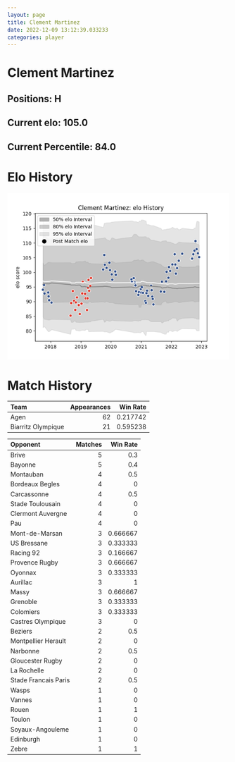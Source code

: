 ```yaml
---  
layout: page  
title: Clement Martinez  
date: 2022-12-09 13:12:39.033233  
categories: player  
---
```

# Clement Martinez

## Positions: H

## Current elo: 105.0

## Current Percentile: 84.0

# Elo History


![elo history](history_ClementMartinez.png)
# Match History


| Team               |   Appearances |   Win Rate |
|:-------------------|--------------:|-----------:|
| Agen               |            62 |   0.217742 |
| Biarritz Olympique |            21 |   0.595238 |

| Opponent             |   Matches |   Win Rate |
|:---------------------|----------:|-----------:|
| Brive                |         5 |   0.3      |
| Bayonne              |         5 |   0.4      |
| Montauban            |         4 |   0.5      |
| Bordeaux Begles      |         4 |   0        |
| Carcassonne          |         4 |   0.5      |
| Stade Toulousain     |         4 |   0        |
| Clermont Auvergne    |         4 |   0        |
| Pau                  |         4 |   0        |
| Mont-de-Marsan       |         3 |   0.666667 |
| US Bressane          |         3 |   0.333333 |
| Racing 92            |         3 |   0.166667 |
| Provence Rugby       |         3 |   0.666667 |
| Oyonnax              |         3 |   0.333333 |
| Aurillac             |         3 |   1        |
| Massy                |         3 |   0.666667 |
| Grenoble             |         3 |   0.333333 |
| Colomiers            |         3 |   0.333333 |
| Castres Olympique    |         3 |   0        |
| Beziers              |         2 |   0.5      |
| Montpellier Herault  |         2 |   0        |
| Narbonne             |         2 |   0.5      |
| Gloucester Rugby     |         2 |   0        |
| La Rochelle          |         2 |   0        |
| Stade Francais Paris |         2 |   0.5      |
| Wasps                |         1 |   0        |
| Vannes               |         1 |   0        |
| Rouen                |         1 |   1        |
| Toulon               |         1 |   0        |
| Soyaux-Angouleme     |         1 |   0        |
| Edinburgh            |         1 |   0        |
| Zebre                |         1 |   1        |